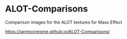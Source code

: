# ALOT-Comparisons

Comparison images for the ALOT textures for Mass Effect

https://ianmooreisme.github.io/ALOT-Comparisons/